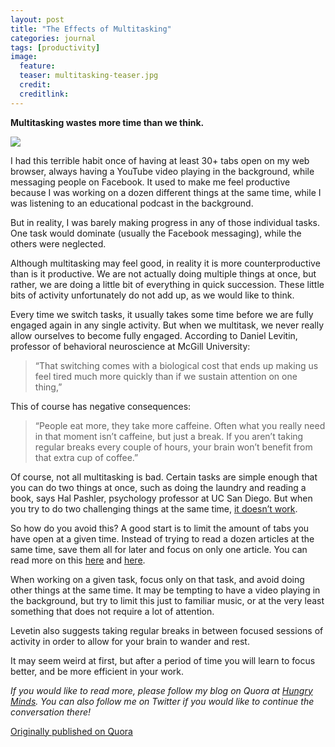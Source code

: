```yaml
---
layout: post
title: "The Effects of Multitasking"
categories: journal
tags: [productivity]
image:
  feature:
  teaser: multitasking-teaser.jpg
  credit:
  creditlink:
---
```


**Multitasking wastes more time than we think.**

<img src="{{ site.url }}/images/multitasking.jpg">

I had this terrible habit once of having at least 30+ tabs open on my web browser, always having a YouTube video playing in the background, while messaging people on Facebook. It used to make me feel productive because I was working on a dozen different things at the same time, while I was listening to an educational podcast in the background.

But in reality, I was barely making progress in any of those individual tasks. One task would dominate (usually the Facebook messaging), while the others were neglected.

Although multitasking may feel good, in reality it is more counterproductive than is it productive. We are not actually doing multiple things at once, but rather, we are doing a little bit of everything in quick succession. These little bits of activity unfortunately do not add up, as we would like to think.

Every time we switch tasks, it usually takes some time before we are fully engaged again in any single activity. But when we multitask, we never really allow ourselves to become fully engaged. According to Daniel Levitin, professor of behavioral neuroscience at McGill University:

>“That switching comes with a biological cost that ends up making us feel tired much more quickly than if we sustain attention on one thing,”

This of course has negative consequences:

>“People eat more, they take more caffeine. Often what you really need in that moment isn’t caffeine, but just a break. If you aren’t taking regular breaks every couple of hours, your brain won’t benefit from that extra cup of coffee.”

Of course, not all multitasking is bad. Certain tasks are simple enough that you can do two things at once, such as doing the laundry and reading a book, says Hal Pashler, psychology professor at UC San Diego. But when you try to do two challenging things at the same time, <a href="http://qz.com/722661/neuroscientists-say-multitasking-literally-drains-the-energy-reserves-of-your-brain/">it doesn’t work</a>.

So how do you avoid this? A good start is to limit the amount of tabs you have open at a given time. Instead of trying to read a dozen articles at the same time, save them all for later and focus on only one article. You can read more on this <a href="https://hungryminds.quora.com/Dealing-with-Information-Overload-Part-I">here</a> and <a href="https://hungryminds.quora.com/Dealing-With-Information-Overload-Part-II">here</a>.

When working on a given task, focus only on that task, and avoid doing other things at the same time. It may be tempting to have a video playing in the background, but try to limit this just to familiar music, or at the very least something that does not require a lot of attention.

Levetin also suggests taking regular breaks in between focused sessions of activity in order to allow for your brain to wander and rest.

It may seem weird at first, but after a period of time you will learn to focus better, and be more efficient in your work.

*If you would like to read more, please follow my blog on Quora at <a href="https://hungryminds.quora.com/">Hungry Minds</a>. You can also follow me on Twitter if you would like to continue the conversation there!*

<a href="https://hungryminds.quora.com/The-Effects-of-Multitasking">Originally published on Quora</a>
